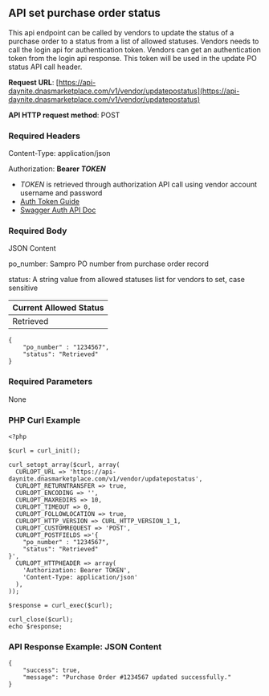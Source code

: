 <!--

---

layout: template

title: auth

filename: setpostatus.md

--- 

-->

## API set purchase order status

This api endpoint can be called by vendors to update the status of a purchase order to a status from a list of allowed statuses. Vendors needs to call the login api for authentication token. Vendors can get an authentication token from the login api response. This token will be used in the update PO status API call header.

**Request URL**: [https://api-daynite.dnasmarketplace.com/v1/vendor/updatepostatus](https://api-daynite.dnasmarketplace.com/v1/vendor/updatepostatus)

**API HTTP request method**: POST  

### Required Headers

Content-Type: application/json

Authorization: **Bearer *TOKEN*** 

- *TOKEN* is retrieved through authorization API call using vendor account username and password
-  [Auth Token Guide](auth.md)
-  [Swagger Auth API Doc](https://punchout-daynite.dnasmarketplace.com/api-docs/)

### Required Body
JSON Content

po_number: Sampro PO number from purchase order record

status: A string value from allowed statuses list for vendors to set, case sensitive


| Current Allowed Status 	|
|--						|
|	Retrieved							|

```
{
    "po_number" : "1234567",
    "status": "Retrieved"
}
```

### Required Parameters

None

### PHP Curl Example
```
<?php

$curl = curl_init();

curl_setopt_array($curl, array(
  CURLOPT_URL => 'https://api-daynite.dnasmarketplace.com/v1/vendor/updatepostatus',
  CURLOPT_RETURNTRANSFER => true,
  CURLOPT_ENCODING => '',
  CURLOPT_MAXREDIRS => 10,
  CURLOPT_TIMEOUT => 0,
  CURLOPT_FOLLOWLOCATION => true,
  CURLOPT_HTTP_VERSION => CURL_HTTP_VERSION_1_1,
  CURLOPT_CUSTOMREQUEST => 'POST',
  CURLOPT_POSTFIELDS =>'{
    "po_number" : "1234567",
    "status": "Retrieved"
}',
  CURLOPT_HTTPHEADER => array(
    'Authorization: Bearer TOKEN',
    'Content-Type: application/json'
  ),
));

$response = curl_exec($curl);

curl_close($curl);
echo $response;

```

### API Response Example: JSON Content

```
{
    "success": true,
    "message": "Purchase Order #1234567 updated successfully."
}
```



